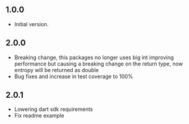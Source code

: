 ## 1.0.0

- Initial version.


## 2.0.0

- Breaking change, this packages no longer uses big int improving performance but causing a breaking change on the return type, now entropy will be returned as double
- Bug fixes and increase in test coverage to 100%

## 2.0.1
- Lowering dart sdk requirements
- Fix readme example